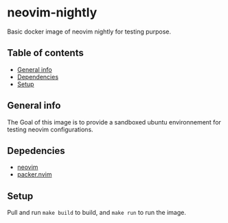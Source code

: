 # neovim-nightly

Basic docker image of neovim nightly for testing purpose.

## Table of contents

- [General info](#general-info)
- [Dependencies](#dependencies)
- [Setup](#setup)

## General info

The Goal of this image is to provide a sandboxed ubuntu environnement for testing neovim configurations.

## Depedencies

- [neovim](https://github.com/neovim/neovim)
- [packer.nvim](https://github.com/wbthomason/packer.nvim)

## Setup

Pull and run `make build` to build, and `make run` to run the image.

